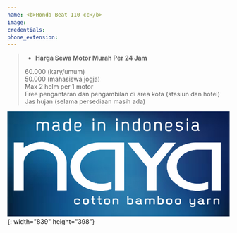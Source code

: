 ```yaml
---
name: <b>Honda Beat 110 cc</b>
image:
credentials:
phone_extension:
---
```


> * **Harga Sewa Motor Murah Per 24 Jam**
>
> 60\.000 (kary/umum)<br>50\.000 (mahasiswa jogja)<br>Max 2 helm per 1 motor<br>Free pengantaran dan pengambilan di area kota (stasiun dan hotel)<br>Jas hujan (selama persediaan masih ada)

![](/uploads/naya-badge.jpg){: width="839" height="398"}